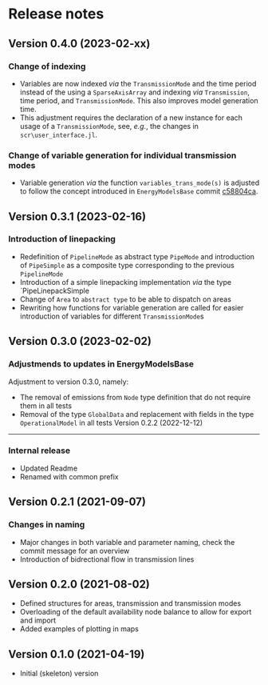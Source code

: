Release notes
=============

Version 0.4.0 (2023-02-xx)
--------------------------
### Change of indexing
* Variables are now indexed _via_ the `TransmissionMode` and the time period instead of the using a `SparseAxisArray` and indexing _via_ `Transmission`, time period, and `TransmissionMode`. This also improves model generation time.
* This adjustment requires the declaration of a new instance for each usage of a `TransmissionMode`, see, _e.g._, the changes in `scr\user_interface.jl`.
### Change of variable generation for individual transmission modes
* Variable generation _via_ the function `variables_trans_mode(s)` is adjusted to follow the concept introduced in `EnergyModelsBase`  commit [c58804ca](https://gitlab.sintef.no/clean_export/energymodelsbase.jl/-/commit/c58804cae6415f9a3da05f2d43cfbf5c78525c91).

Version 0.3.1 (2023-02-16)
--------------------------
### Introduction of linepacking
* Redefinition of `PipelineMode` as abstract type `PipeMode` and introduction of `PipeSimple` as a composite type corresponding to the previous `PipelineMode`
* Introduction of a simple linepacking implementation _via_ the type `PipeLinepackSimple
* Change of `Area` to `abstract type` to be able to dispatch on areas
* Rewriting how functions for variable generation are called for easier introduction of variables for different `TransmissionMode`s

Version 0.3.0 (2023-02-02)
--------------------------
### Adjustmends to updates in EnergyModelsBase
Adjustment to version 0.3.0, namely:
* The removal of emissions from `Node` type definition that do not require them in all tests
* Removal of the type `GlobalData` and replacement with fields in the type `OperationalModel` in all tests
Version 0.2.2 (2022-12-12)
--------------------------
### Internal release
* Updated Readme
* Renamed with common prefix

Version 0.2.1 (2021-09-07)
--------------------------
### Changes in naming
* Major changes in both variable and parameter naming, check the commit message for an overview
* Introduction of bidrectional flow in transmission lines

Version 0.2.0 (2021-08-02)
--------------------------
* Defined structures for areas, transmission and transmission modes
* Overloading of the default availability node balance to allow for export and import
* Added examples of plotting in maps

Version 0.1.0 (2021-04-19)
--------------------------
* Initial (skeleton) version